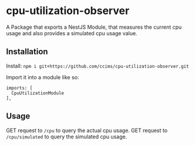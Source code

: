 # cpu-utilization-observer

A Package that exports a NestJS Module, that measures the current cpu usage and also provides a simulated cpu usage value.

## Installation

Install: `npm i git+https://github.com/ccims/cpu-utilization-observer.git`

Import it into a module like so:

    imports: [
      CpuUtilizationModule
    ],

## Usage

GET request to `/cpu` to query the actual cpu usage.
GET request to `/cpu/simulated` to query the simulated cpu usage.

